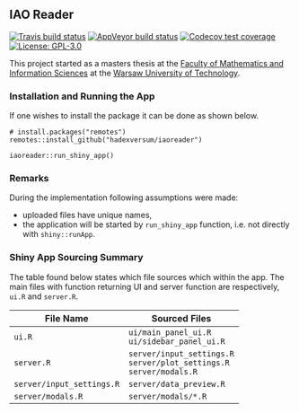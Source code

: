 ## IAO Reader

<!-- badges: start -->
[![Travis build status](https://travis-ci.org/hadexversum/iaoreader.svg?branch=master)](https://travis-ci.org/hadexversum/iaoreader)
[![AppVeyor build status](https://ci.appveyor.com/api/projects/status/github/tmakowski/iaoreader?branch=master&svg=true)](https://ci.appveyor.com/project/tmakowski/iaoreader)
[![Codecov test coverage](https://codecov.io/gh/tmakowski/iaoreader/branch/master/graph/badge.svg)](https://codecov.io/gh/tmakowski/iaoreader?branch=master)
[![License: GPL-3.0](https://img.shields.io/badge/License-GPL--3.0-blue.svg)](https://www.gnu.org/licenses/gpl-3.0.en.html)
<!-- badges: end -->

This project started as a masters thesis at the [Faculty of Mathematics and Information Sciences](https://ww2.mini.pw.edu.pl) at the [Warsaw University of Technology](https://www.pw.edu.pl).

### Installation and Running the App
If one wishes to install the package it can be done as shown below.
```
# install.packages("remotes")
remotes::install_github("hadexversum/iaoreader")

iaoreader::run_shiny_app()
```

### Remarks
During the implementation following assumptions were made:

 * uploaded files have unique names,
 * the application will be started by `run_shiny_app` function, i.e. not directly with `shiny::runApp`.

### Shiny App Sourcing Summary
The table found below states which file sources which within the app. The main files with function returning UI and server function are respectively, `ui.R` and `server.R`.

| File Name                 | Sourced Files                                                              |
|---------------------------|----------------------------------------------------------------------------|
| `ui.R`                    | `ui/main_panel_ui.R`<br>`ui/sidebar_panel_ui.R`                            |
| `server.R`                | `server/input_settings.R`<br>`server/plot_settings.R`<br>`server/modals.R` |
| `server/input_settings.R` | `server/data_preview.R`                                                    |
| `server/modals.R`         | `server/modals/*.R`                                                        |

